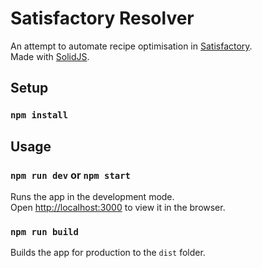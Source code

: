 # Satisfactory Resolver

An attempt to automate recipe optimisation in [Satisfactory](https://www.satisfactorygame.com/).<br>
Made with [SolidJS](https://www.solidjs.com/).

## Setup

### `npm install`

## Usage

### `npm run dev` or `npm start`

Runs the app in the development mode.<br>
Open [http://localhost:3000](http://localhost:3000) to view it in the browser.

### `npm run build`

Builds the app for production to the `dist` folder.<br>
